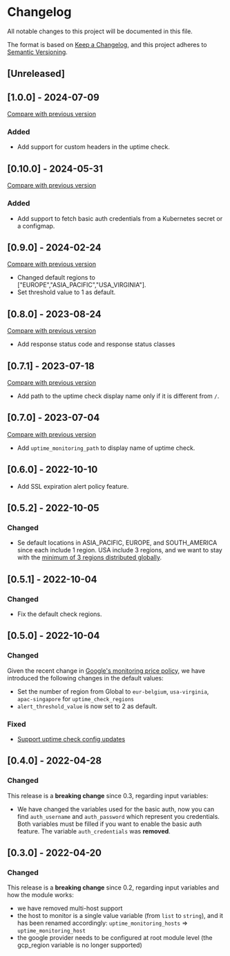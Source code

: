 # Changelog

All notable changes to this project will be documented in this file.

The format is based on [Keep a Changelog](https://keepachangelog.com/en/1.0.0/),
and this project adheres to [Semantic Versioning](https://semver.org/spec/v2.0.0.html).

## [Unreleased]

## [1.0.0] - 2024-07-09

[Compare with previous version](https://github.com/sparkfabrik/terraform-sparkfabrik-gcp-http-monitoring/compare/0.10.0...1.0.0)

### Added

- Add support for custom headers in the uptime check.

## [0.10.0] - 2024-05-31

[Compare with previous version](https://github.com/sparkfabrik/terraform-sparkfabrik-gcp-http-monitoring/compare/0.9.0...0.10.0)

### Added

- Add support to fetch basic auth credentials from a Kubernetes secret or a configmap.

## [0.9.0] - 2024-02-24

[Compare with previous version](https://github.com/sparkfabrik/terraform-sparkfabrik-gcp-http-monitoring/compare/0.8.0...0.9.0)

- Changed default regions to ["EUROPE","ASIA_PACIFIC","USA_VIRGINIA"].
- Set threshold value to 1 as default.

## [0.8.0] - 2023-08-24

[Compare with previous version](https://github.com/sparkfabrik/terraform-sparkfabrik-gcp-http-monitoring/compare/0.7.1...0.8.0)

- Add response status code and response status classes

## [0.7.1] - 2023-07-18

[Compare with previous version](https://github.com/sparkfabrik/terraform-sparkfabrik-gcp-http-monitoring/compare/0.7.0...0.7.1)

- Add path to the uptime check display name only if it is different from `/`.

## [0.7.0] - 2023-07-04

[Compare with previous version](https://github.com/sparkfabrik/terraform-sparkfabrik-gcp-http-monitoring/compare/0.6.0...0.7.0)

- Add `uptime_monitoring_path` to display name of uptime check.

## [0.6.0] - 2022-10-10

- Add SSL expiration alert policy feature.

## [0.5.2] - 2022-10-05

### Changed

- Se default locations in ASIA_PACIFIC, EUROPE, and SOUTH_AMERICA since each include 1 region. USA include 3 regions, and we want to stay with the [minimum of 3 regions distributed globally](https://cloud.google.com/stackdriver/pricing#pricing_examples_uptime).

## [0.5.1] - 2022-10-04

### Changed

- Fix the default check regions.

## [0.5.0] - 2022-10-04

### Changed

Given the recent change in [Google's monitoring price policy](https://cloud.google.com/stackdriver/pricing#pricing_examples_uptime),
we have introduced the following changes in the default values:

- Set the number of region from Global to `eur-belgium`, `usa-virginia`, `apac-singapore` for `uptime_check_regions`
- `alert_threshold_value` is now set to 2 as default.

### Fixed

- [Support uptime check config updates](https://github.com/sparkfabrik/terraform-sparkfabrik-gcp-http-monitoring/issues/5)

## [0.4.0] - 2022-04-28

### Changed

This release is a **breaking change** since 0.3, regarding input variables:

- We have changed the variables used for the basic auth, now you can find `auth_username` and `auth_password` which represent you credentials. Both variables must be filled if you want to enable the basic auth feature. The variable `auth_credentials` was **removed**.

## [0.3.0] - 2022-04-20

### Changed

This release is a **breaking change** since 0.2, regarding input variables and how the module works:

- we have removed multi-host support
- the host to monitor is a single value variable (from `list` to `string`), and it has been renamed accordingly: `uptime_monitoring_hosts` => `uptime_monitoring_host`
- the google provider needs to be configured at root module level (the gcp_region variable is no longer supported)
